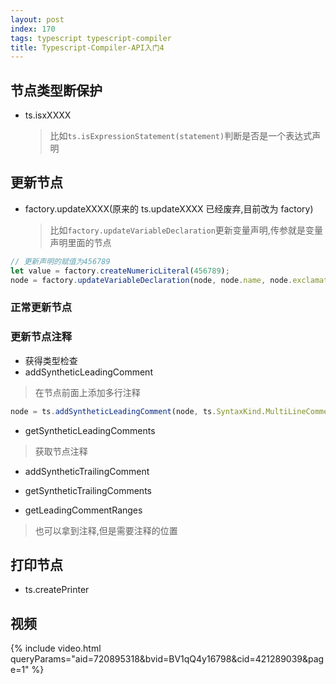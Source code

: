 ```yaml
---
layout: post
index: 170
tags: typescript typescript-compiler
title: Typescript-Compiler-API入门4
---
```


## 节点类型断保护

- ts.isxXXXX
  > 比如`ts.isExpressionStatement(statement)`判断是否是一个表达式声明

## 更新节点

- factory.updateXXXX(原来的 ts.updateXXXX 已经废弃,目前改为 factory)
  > 比如`factory.updateVariableDeclaration`更新变量声明,传参就是变量声明里面的节点

```ts
// 更新声明的赋值为456789
let value = factory.createNumericLiteral(456789);
node = factory.updateVariableDeclaration(node, node.name, node.exclamationToken, node.type, value);
```

### 正常更新节点

### 更新节点注释

- 获得类型检查
- addSyntheticLeadingComment
> 在节点前面上添加多行注释

```ts
node = ts.addSyntheticLeadingComment(node, ts.SyntaxKind.MultiLineCommentTrivia, '这是一个注释', false);
```

- getSyntheticLeadingComments
> 获取节点注释

- addSyntheticTrailingComment
- getSyntheticTrailingComments

- getLeadingCommentRanges
> 也可以拿到注释,但是需要注释的位置
## 打印节点

- ts.createPrinter

## 视频

{% include video.html queryParams="aid=720895318&bvid=BV1qQ4y16798&cid=421289039&page=1" %}
